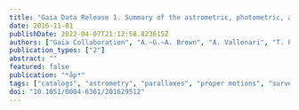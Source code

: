 ```yaml
---
title: "Gaia Data Release 1. Summary of the astrometric, photometric, and survey properties"
date: 2016-11-01
publishDate: 2022-04-07T21:12:58.823615Z
authors: ["Gaia Collaboration", "A.~G.~A. Brown", "A. Vallenari", "T. Prusti", "J.~H.~J. de Bruijne", "F. Mignard", "R. Drimmel", "C. Babusiaux", "C.~A.~L. Bailer-Jones", "U. Bastian", "M. Biermann", "D.~W. Evans", "L. Eyer", "F. Jansen", "C. Jordi", "D. Katz", "S.~A. Klioner", "U. Lammers", "L. Lindegren", "X. Luri", "W. O'Mullane", "C. Panem", "D. Pourbaix", "S. Randich", "P. Sartoretti", "H.~I. Siddiqui", "C. Soubiran", "V. Valette", "F. van Leeuwen", "N.~A. Walton", "C. Aerts", "F. Arenou", "M. Cropper", "E. Høg", "M.~G. Lattanzi", "E.~K. Grebel", "A.~D. Holland", "C. Huc", "X. Passot", "M. Perryman", "L. Bramante", "C. Cacciari", "J. Castañeda", "L. Chaoul", "N. Cheek", "F. De Angeli", "C. Fabricius", "R. Guerra", "J. Hernández", "A. Jean-Antoine-Piccolo", "E. Masana", "R. Messineo", "N. Mowlavi", "K. Nienartowicz", "D. Ordóñez-Blanco", "P. Panuzzo", "J. Portell", "P.~J. Richards", "M. Riello", "G.~M. Seabroke", "P. Tanga", "F. Thévenin", "J. Torra", "S.~G. Els", "G. Gracia-Abril", "G. Comoretto", "M. Garcia-Reinaldos", "T. Lock", "E. Mercier", "M. Altmann", "R. Andrae", "T.~L. Astraatmadja", "I. Bellas-Velidis", "K. Benson", "J. Berthier", "R. Blomme", "G. Busso", "B. Carry", "A. Cellino", "G. Clementini", "S. Cowell", "O. Creevey", "J. Cuypers", "M. Davidson", "J. De Ridder", "A. de Torres", "L. Delchambre", "A. Dell'Oro", "C. Ducourant", "Y. Frémat", "M. Garcı́a-Torres", "E. Gosset", "J. -L. Halbwachs", "N.~C. Hambly", "D.~L. Harrison", "M. Hauser", "D. Hestroffer", "S.~T. Hodgkin", "H.~E. Huckle", "A. Hutton", "G. Jasniewicz", "S. Jordan", "M. Kontizas", "A.~J. Korn", "A.~C. Lanzafame", "M. Manteiga", "A. Moitinho", "K. Muinonen", "J. Osinde", "E. Pancino", "T. Pauwels", "J. -M. Petit", "A. Recio-Blanco", "A.~C. Robin", "L.~M. Sarro", "C. Siopis", "M. Smith", "K.~W. Smith", "A. Sozzetti", "W. Thuillot", "W. van Reeven", "Y. Viala", "U. Abbas", "A. Abreu Aramburu", "S. Accart", "J.~J. Aguado", "P.~M. Allan", "W. Allasia", "G. Altavilla", "M.~A. Álvarez", "J. Alves", "R.~I. Anderson", "A.~H. Andrei", "E. Anglada Varela", "E. Antiche", "T. Antoja", "S. Antón", "B. Arcay", "N. Bach", "S.~G. Baker", "L. Balaguer-Núñez", "C. Barache", "C. Barata", "A. Barbier", "F. Barblan", "D. Barrado y Navascués", "M. Barros", "M.~A. Barstow", "U. Becciani", "M. Bellazzini", "A. Bello Garc\á", "V. Belokurov", "P. Bendjoya", "A. Berihuete", "L. Bianchi", "O. Bienaymé", "F. Billebaud", "N. Blagorodnova", "S. Blanco-Cuaresma", "T. Boch", "A. Bombrun", "R. Borrachero", "S. Bouquillon", "G. Bourda", "H. Bouy", "A. Bragaglia", "M.~A. Breddels", "N. Brouillet", "T. Brüsemeister", "B. Bucciarelli", "P. Burgess", "R. Burgon", "A. Burlacu", "D. Busonero", "R. Buzzi", "E. Caffau", "J. Cambras", "H. Campbell", "R. Cancelliere", "T. Cantat-Gaudin", "T. Carlucci", "J.~M. Carrasco", "M. Castellani", "P. Charlot", "J. Charnas", "A. Chiavassa", "M. Clotet", "G. Cocozza", "R.~S. Collins", "G. Costigan", "F. Crifo", "N.~J.~G. Cross", "M. Crosta", "C. Crowley", "C. Dafonte", "Y. Damerdji", "A. Dapergolas", "P. David", "M. David", "P. De Cat", "F. de Felice", "P. de Laverny", "F. De Luise", "R. De March", "D. de Martino", "R. de Souza", "J. Debosscher", "E. del Pozo", "M. Delbo", "A. Delgado", "H.~E. Delgado", "P. Di Matteo", "S. Diakite", "E. Distefano", "C. Dolding", "S. Dos Anjos", "P. Drazinos", "J. Duran", "Y. Dzigan", "B. Edvardsson", "H. Enke", "N.~W. Evans", "G. Eynard Bontemps", "C. Fabre", "M. Fabrizio", "S. Faigler", "A.~J. Falcão", "M. Farràs Casas", "L. Federici", "G. Fedorets", "J. Fernández-Hernández", "P. Fernique", "A. Fienga", "F. Figueras", "F. Filippi", "K. Findeisen", "A. Fonti", "M. Fouesneau", "E. Fraile", "M. Fraser", "J. Fuchs", "M. Gai", "S. Galleti", "L. Galluccio", "D. Garabato", "F. Garc\'-́Sedano", "A. Garofalo", "N. Garralda", "P. Gavras", "J. Gerssen", "R. Geyer", "G. Gilmore", "S. Girona", "G. Giuffrida", "M. Gomes", "A. González-Marcos", "J. González-Núñez", "J.~J. González-Vidal", "M. Granvik", "A. Guerrier", "P. Guillout", "J. Guiraud", "A. Gúrpide", "R. Gutiérrez-Sánchez", "L.~P. Guy", "R. Haigron", "D. Hatzidimitriou", "M. Haywood", "U. Heiter", "A. Helmi", "D. Hobbs", "W. Hofmann", "B. Holl", "G. Holland", "J.~A.~S. Hunt", "A. Hypki", "V. Icardi", "M. Irwin", "G. Jevardat de Fombelle", "P. Jofré", "P.~G. Jonker", "A. Jorissen", "F. Julbe", "A. Karampelas", "A. Kochoska", "R. Kohley", "K. Kolenberg", "E. Kontizas", "S.~E. Koposov", "G. Kordopatis", "P. Koubsky", "A. Krone-Martins", "M. Kudryashova", "I. Kull", "R.~K. Bachchan", "F. Lacoste-Seris", "A.~F. Lanza", "J. -B. Lavigne", "C. Le Poncin-Lafitte", "Y. Lebreton", "T. Lebzelter", "S. Leccia", "N. Leclerc", "I. Lecoeur-Taibi", "V. Lemaitre", "H. Lenhardt", "F. Leroux", "S. Liao", "E. Licata", "H.~E.~P. Lindstrøm", "T.~A. Lister", "E. Livanou", "A. Lobel", "W. Löffler", "M. López", "D. Lorenz", "I. MacDonald", "T. Magalhães Fernandes", "S. Managau", "R.~G. Mann", "G. Mantelet", "O. Marchal", "J.~M. Marchant", "M. Marconi", "S. Marinoni", "P.~M. Marrese", "G. Marschalkó", "D.~J. Marshall", "J.~M. Mart\'ıF́leitas", "M. Martino", "N. Mary", "G. Matijevič", "T. Mazeh", "P.~J. McMillan", "S. Messina", "D. Michalik", "N.~R. Millar", "B.~M.~H. Miranda", "D. Molina", "R. Molinaro", "M. Molinaro", "L. Molnár", "M. Moniez", "P. Montegriffo", "R. Mor", "A. Mora", "R. Morbidelli", "T. Morel", "S. Morgenthaler", "D. Morris", "A.~F. Mulone", "T. Muraveva", "I. Musella", "J. Narbonne", "G. Nelemans", "L. Nicastro", "L. Noval", "C. Ordénovic", "J. Ordieres-Meré", "P. Osborne", "C. Pagani", "I. Pagano", "F. Pailler", "H. Palacin", "L. Palaversa", "P. Parsons", "M. Pecoraro", "R. Pedrosa", "H. Pentikäinen", "B. Pichon", "A.~M. Piersimoni", "F. -X. Pineau", "E. Plachy", "G. Plum", "E. Poujoulet", "A. Prša", "L. Pulone", "S. Ragaini", "S. Rago", "N. Rambaux", "M. Ramos-Lerate", "P. Ranalli", "G. Rauw", "A. Read", "S. Regibo", "C. Reylé", "R.~A. Ribeiro", "L. Rimoldini", "V. Ripepi", "A. Riva", "G. Rixon", "M. Roelens", "M. Romero-Gómez", "N. Rowell", "F. Royer", "L. Ruiz-Dern", "G. Sadowski", "T. Sagristà Sellés", "J. Sahlmann", "J. Salgado", "E. Salguero", "M. Sarasso", "H. Savietto", "M. Schultheis", "E. Sciacca", "M. Segol", "J.~C. Segovia", "D. Segransan", "I. -C. Shih", "R. Smareglia", "R.~L. Smart", "E. Solano", "F. Solitro", "R. Sordo", "S. Soria Nieto", "J. Souchay", "A. Spagna", "F. Spoto", "U. Stampa", "I.~A. Steele", "H. Steidelmüller", "C.~A. Stephenson", "H. Stoev", "F.~F. Suess", "M. Süveges", "J. Surdej", "L. Szabados", "E. Szegedi-Elek", "D. Tapiador", "F. Taris", "G. Tauran", "M.~B. Taylor", "R. Teixeira", "D. Terrett", "B. Tingley", "S.~C. Trager", "C. Turon", "A. Ulla", "E. Utrilla", "G. Valentini", "A. van Elteren", "E. Van Hemelryck", "M. van Leeuwen", "M. Varadi", "A. Vecchiato", "J. Veljanoski", "T. Via", "D. Vicente", "S. Vogt", "H. Voss", "V. Votruba", "S. Voutsinas", "G. Walmsley", "M. Weiler", "K. Weingrill", "T. Wevers", "Ł. Wyrzykowski", "A. Yoldas", "M. Žerjal", "S. Zucker", "C. Zurbach", "T. Zwitter", "A. Alecu", "M. Allen", "C. Allende Prieto", "A. Amorim", "G. Anglada-Escudé", "V. Arsenijevic", "S. Azaz", "P. Balm", "M. Beck", "H. -H. Bernstein", "L. Bigot", "A. Bijaoui", "C. Blasco", "M. Bonfigli", "G. Bono", "S. Boudreault", "A. Bressan", "S. Brown", "P. -M. Brunet", "P. Bunclark", "R. Buonanno", "A.~G. Butkevich", "C. Carret", "C. Carrion", "L. Chemin", "F. Chéreau", "L. Corcione", "E. Darmigny", "K.~S. de Boer", "P. de Teodoro", "P.~T. de Zeeuw", "C. Delle Luche", "C.~D. Domingues", "P. Dubath", "F. Fodor", "B. Frézouls", "A. Fries", "D. Fustes", "D. Fyfe", "E. Gallardo", "J. Gallegos", "D. Gardiol", "M. Gebran", "A. Gomboc", "A. Gómez", "E. Grux", "A. Gueguen", "A. Heyrovsky", "J. Hoar", "G. Iannicola", "Y. Isasi Parache", "A. -M. Janotto", "E. Joliet", "A. Jonckheere", "R. Keil", "D. -W. Kim", "P. Klagyivik", "J. Klar", "J. Knude", "O. Kochukhov", "I. Kolka", "J. Kos", "A. Kutka", "V. Lainey", "D. LeBouquin", "C. Liu", "D. Loreggia", "V.~V. Makarov", "M.~G. Marseille", "C. Martayan", "O. Martinez-Rubi", "B. Massart", "F. Meynadier", "S. Mignot", "U. Munari", "A. -T. Nguyen", "T. Nordlander", "P. Ocvirk", "K.~S. O'Flaherty", "A. Olias Sanz", "P. Ortiz", "J. Osorio", "D. Oszkiewicz", "A. Ouzounis", "M. Palmer", "P. Park", "E. Pasquato", "C. Peltzer", "J. Peralta", "F. Péturaud", "T. Pieniluoma", "E. Pigozzi", "J. Poels", "G. Prat", "T. Prod'homme", "F. Raison", "J.~M. Rebordao", "D. Risquez", "B. Rocca-Volmerange", "S. Rosen", "M.~I. Ruiz-Fuertes", "F. Russo", "S. Sembay", "I. Serraller Vizcaino", "A. Short", "A. Siebert", "H. Silva", "D. Sinachopoulos", "E. Slezak", "M. Soffel", "D. Sosnowska", "V. Straižys", "M. ter Linden", "D. Terrell", "S. Theil", "C. Tiede", "L. Troisi", "P. Tsalmantza", "D. Tur", "M. Vaccari", "F. Vachier", "P. Valles", "W. Van Hamme", "L. Veltz", "J. Virtanen", "J. -M. Wallut", "R. Wichmann", "M.~I. Wilkinson", "H. Ziaeepour", "S. Zschocke"]
publication_types: ["2"]
abstract: ""
featured: false
publication: "*åp*"
tags: ["catalogs", "astrometry", "parallaxes", "proper motions", "surveys", "Astrophysics - Instrumentation and Methods for Astrophysics"]
doi: "10.1051/0004-6361/201629512"
---
```


